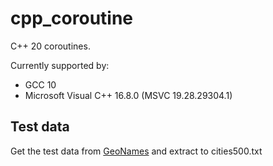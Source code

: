 # cpp_coroutine
 C++ 20 coroutines.

Currently supported by:
* GCC 10
* Microsoft Visual C++ 16.8.0 (MSVC 19.28.29304.1)


 ## Test data
 Get the test data from
 [GeoNames](http://download.geonames.org/export/dump/cities500.zip)
 and extract to cities500.txt

